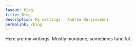 ```yaml
---
layout: blog
title: Blog
description: My writings - Andrea Margiovanni
permalink: /blog
---
```


Here are my writings. Mostly mundane, sometimes fanciful.